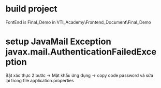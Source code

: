 # build project
FontEnd is Final_Demo in VTI_Academy\Frontend_Document\Final_Demo

# setup JavaMail Exception javax.mail.AuthenticationFailedException
Bật xác thực 2 bước 
-> Mật khẩu ứng dụng 
-> copy code password và sửa lại trong file application.properties